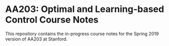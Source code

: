 # AA203: Optimal and Learning-based Control Course Notes

This repository contains the in-progress course notes for the Spring 2019 version of AA203 at Stanford. 